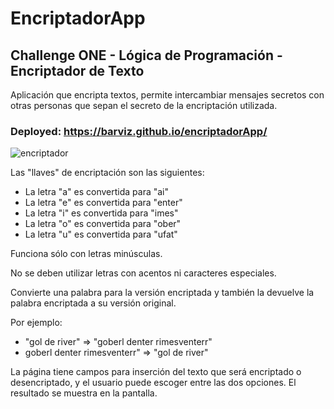 # EncriptadorApp

## Challenge ONE - Lógica de Programación - Encriptador de Texto

Aplicación que encripta textos, permite intercambiar mensajes secretos con otras personas que sepan el secreto de la encriptación utilizada.

### Deployed: https://barviz.github.io/encriptadorApp/

![encriptador](https://user-images.githubusercontent.com/96797843/183551410-64847fa8-ffd6-4478-837d-9ba5d5f5058a.png)

Las "llaves" de encriptación son las siguientes:

* La letra "a" es convertida para "ai"
* La letra "e" es convertida para "enter"
* La letra "i" es convertida para "imes"
* La letra "o" es convertida para "ober"
* La letra "u" es convertida para "ufat"

Funciona sólo con letras minúsculas.

No se deben utilizar letras con acentos ni caracteres especiales.

Convierte una palabra para la versión encriptada y también la devuelve la palabra encriptada a su versión original.

Por ejemplo:
* "gol de river" => "goberl denter rimesventerr"
* goberl denter rimesventerr" => "gol de river"

La página tiene campos para inserción del texto que será encriptado o desencriptado, y el usuario puede escoger entre las dos opciones.
El resultado se muestra en la pantalla.


